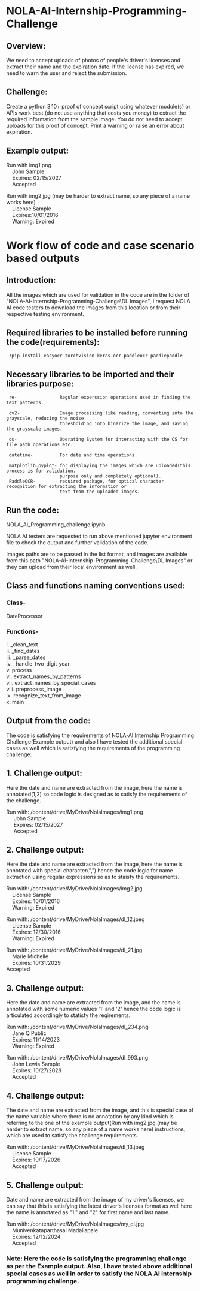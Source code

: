 # NOLA-AI-Internship-Programming-Challenge

## Overview:
We need to accept uploads of photos of people's driver's licenses and extract their name and
the expiration date. If the license has expired, we need to warn the user and reject the
submission.

## Challenge:
Create a python 3.10+ proof of concept script using whatever module(s) or APIs work best (do
not use anything that costs you money) to extract the required information from the sample
image. You do not need to accept uploads for this proof of concept. Print a warning or raise an
error about expiration.

## Example output:

Run with img1.png\
&nbsp;&nbsp;&nbsp;&nbsp;John Sample\
&nbsp;&nbsp;&nbsp;&nbsp;Expires: 02/15/2027\
&nbsp;&nbsp;&nbsp;&nbsp;Accepted

Run with img2.jpg (may be harder to extract name, so any piece of a name works here)\
&nbsp;&nbsp;&nbsp;&nbsp;License Sample\
&nbsp;&nbsp;&nbsp;&nbsp;Expires:10/01/2016\
&nbsp;&nbsp;&nbsp;&nbsp;Warning: Expired

# Work flow of code and case scenario based outputs

## Introduction:

All the images which are used for validation in the code are in the folder of "NOLA-AI-Internship-Programming-Challenge\DL Images", I request NOLA AI code testers to download the images from this location or from their respective testing environment. 

## Required libraries to be installed before running the code(requirements):

     !pip install easyocr torchvision keras-ocr paddleocr paddlepaddle
     
## Necessary libraries to be imported and their libraries purpose:

     re-                Regular experssion operations used in finding the text patterns.
     
     cv2-               Image processing like reading, converting into the grayscale, reducing the noise
                        thresholding into binarize the image, and saving the grayscale images.
	      
     os-                Operating System for interacting with the OS for file path operations etc.
     
     datetime-          For date and time operations.
     
     matplotlib.pyplot- for displaying the images which are uploaded(this process is for validation.
                        purpose only and completely optional).
     PaddleOCR-         required package, for optical character recognition for extracting the information or 
                        text from the uploaded images. 

## Run the code:

 NOLA_AI_Programming_challenge.ipynb

 NOLA AI testers are requested to run above mentioned jupyter environment file to check the output and further validation of the code.

 Images paths are to be passed in the list format, and images are available from this path "NOLA-AI-Internship-Programming-Challenge\DL Images" or they can upload from their local environment as well. 

## Class and functions naming conventions used: 

 ### Class- 
 
 DateProcessor
 
 ### Functions- 

i. _clean_text\
ii. _find_dates\
iii. _parse_dates\
iv. _handle_two_digit_year\
 v. process\
 vi. extract_names_by_patterns\
 vii. extract_names_by_special_cases\
 viii. preprocess_image\
 ix. recognize_text_from_image\
 x. main


## Output from the code:

The code is satisfying the requirements of NOLA-AI Internship Programming Challenge(Example output) and also I have tested the additional special cases as well which is satisfying the requirements of the programming challenge:

## 1. Challenge output: 
Here the date and name are extracted from the image, here the name is annotated(1,2) so code logic is designed as to satisfy the requirements of the challenge.
   
Run with: /content/drive/MyDrive/NolaImages/img1.png\
	&nbsp;&nbsp;&nbsp;&nbsp; John Sample\
	&nbsp;&nbsp;&nbsp;&nbsp; Expires: 02/15/2027\
	&nbsp;&nbsp;&nbsp;&nbsp; Accepted
 
## 2. Challenge output: 
Here the date and name are extracted from the image, here the name is annotated with special character(",") hence the code logic for name extraction using regular expressions so as to staisfy the requirements.
 
Run with: /content/drive/MyDrive/NolaImages/img2.jpg\
	&nbsp;&nbsp;&nbsp;&nbsp;License Sample\
	&nbsp;&nbsp;&nbsp;&nbsp;Expires: 10/01/2016\
	&nbsp;&nbsp;&nbsp;&nbsp;Warning: Expired

Run with: /content/drive/MyDrive/NolaImages/dl_12.jpeg\
	&nbsp;&nbsp;&nbsp;&nbsp;License Sample\
	&nbsp;&nbsp;&nbsp;&nbsp;Expires: 12/30/2016\
	&nbsp;&nbsp;&nbsp;&nbsp;Warning: Expired

Run with: /content/drive/MyDrive/NolaImages/dl_21.jpg\
	&nbsp;&nbsp;&nbsp;&nbsp;Marie Michelle\
	&nbsp;&nbsp;&nbsp;&nbsp;Expires: 10/31/2029\
	Accepted
 
## 3. Challenge output: 
Here the date and name are extracted from the image, and the name is annotated with some numeric values '1' and '2' hence the code logic is articulated accordingly to statisfy the reqirements.

Run with: /content/drive/MyDrive/NolaImages/dl_234.png\
	&nbsp;&nbsp;&nbsp;&nbsp;Jane Q Public\
	&nbsp;&nbsp;&nbsp;&nbsp;Expires: 11/14/2023\
	&nbsp;&nbsp;&nbsp;&nbsp;Warning: Expired

Run with: /content/drive/MyDrive/NolaImages/dl_993.png\
	&nbsp;&nbsp;&nbsp;&nbsp;John Lewis Sample\
	&nbsp;&nbsp;&nbsp;&nbsp;Expires: 10/27/2028\
	&nbsp;&nbsp;&nbsp;&nbsp;Accepted
 
## 4. Challenge output: 
The date and name are extracted from the image, and this is special case of the name variable where there is no annotation by any kind which is referring to the one of the example output(Run with img2.jpg (may be harder to extract name, so any piece of a name works here) instructions, which are used to satisfy the challenge requirements.
   
Run with: /content/drive/MyDrive/NolaImages/dl_13.jpeg\
	&nbsp;&nbsp;&nbsp;&nbsp;License Sample\
	&nbsp;&nbsp;&nbsp;&nbsp;Expires: 10/17/2026\
	&nbsp;&nbsp;&nbsp;&nbsp;Accepted

## 5. Challenge output: 
Date and name are extracted from the image of my driver's licenses, we can say that this is satisfying the latest driver's licenses format as well here the name is annotated as "1." and "2" for first name and last name.
   
Run with: /content/drive/MyDrive/NolaImages/my_dl.jpg\
  &nbsp;&nbsp;&nbsp;&nbsp;Munivenkataparthasai Madallapale\
  &nbsp;&nbsp;&nbsp;&nbsp;Expires: 12/12/2024\
  &nbsp;&nbsp;&nbsp;&nbsp;Accepted


  ### Note: Here the code is satisfying the programming challenge as per the Example output. Also, I have tested above additional special cases as well in order to satisfy the NOLA AI internship programming challenge. 





